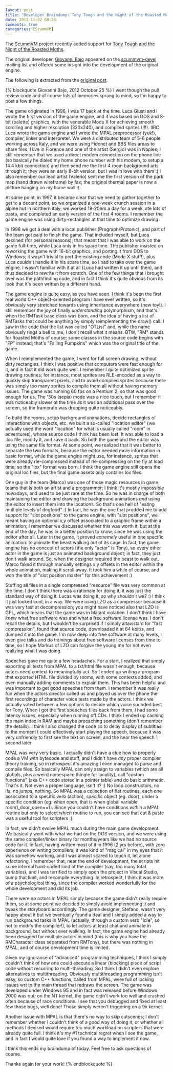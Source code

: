 ```yaml
---
layout: post
title: "Developer Braindump: Tony Tough and the Night of the Roasted Moths"
date: 2012-11-02 08:28
comments: true
categories: [ScummVM]
---
```


The [ScummVM](http://www.scummvm.org) project recently added support for [Tony Tough and the Night of the Roasted Moths](http://en.wikipedia.org/wiki/Tony_Tough_and_the_Night_of_Roasted_Moths).

The original developer, [Giovanni Bajo](https://github.com/rasky) appeared on the [scummvm-devel](http://sourceforge.net/mailarchive/forum.php?forum_name=scummvm-devel) mailing list and offered some insight into the development of the original engine.

The following is extracted from the [original post](http://sourceforge.net/mailarchive/message.php?msg_id=30015071).

<!-- more -->

{% blockquote Giovanni Bajo, 2012 October 25 %}
I went though the pull review code and of course lots of memories sprang to mind, so I'm happy to post a few things.

The game originated in 1996, I was 17 back at the time. Luca Giusti and I wrote the first version of the game engine, and it was based on DOS and 8-bit (palette) graphics, with the venerable Mode X for achieving smooth scrolling and higher resolution (320x240), and compiled sprites (!!!). IIRC Luca wrote the game engine and I wrote the MPAL preprocessor (yuk!), compiler, linker and interpreter. We were a distributed team of 5-6 people working across Italy, and we were using Fidonet and BBS files areas to share files. I live in Florence and one of the artist (Sergio) was in Naples; I still remember that we used a direct modem connection on the phone line (so basically he dialed my home phone number with his modem, to setup a 14.4 kbit connection) and then send me the first 4 room background arts through it; they were an early 8-bit version, but I was in love with them :) I also remember our lead artist (Valerio) sent me the first version of the park map (hand drawn wireframe) by fax; the original thermal paper is now a picture hanging on my home wall :)

At some point, in 1997, it became clear that we need to gather together to get to a decent point, so we organized a one-week crunch session in a alpine hut in northern italy; we worked 18-20hrs a day for a week, ate lots of pasta, and completed an early version of the first 4 rooms. I remember the game engine was using dirty-rectangles at that time to optimize drawing.

In 1998 we got a deal with a local publisher (Prograph/Protonic), and part of the team got paid to finish the game. That included myself, but Luca declined (for personal reasons); that meant that I was able to work on the game full-time, while Luca only in his spare time. The publisher insisted on reworking the game with 16-bit graphics, and porting it from DOS to Windows; it wasn't trivial to port the existing code (Mode X stuff!), plus Luca couldn't handle it in his spare time, so I had to take over the game engine. I wasn't familiar with it at all (Luca had written it up until then), and thus decided to rewrite it from scratch. One of the few things that I brought over was the pathfinding code, and in fact I think it's quite obvious from its look that it's been written by a different hand.

The game engine is quite easy, as you have seen. I think it's been the first real world C++ object-oriented program I have ever written, so it's obviously very stretched towards using inheritance everywhere (new toy!). I still remember the joy of finally *understanding* polymorphism, and that's when the RMTask base class was born, and the idea of having a list of RMTasks that could be anything by simply reimplementing the draw() call. I saw in the code that the list was called "OTList" and, while the name obviously rings a bell to me, I don't recall what it means.  BTW, "RM" stands for Roasted Moths of course; some classes in the source code begins with "FP" instead; that's "Falling Pumpkins" which was the original title of the game.

When I reimplemented the game, I went for full screen drawing, without dirty rectangles. I think i was positive that computers were fast enough for it, and in fact it did work quite well. I remember I quite optimized sprite drawing routines; for instance, most sprites are RLE-encoded as a way to quickly skip transparent pixels, and to avoid compiled sprites because there was simply too many sprites to compile them all without having memory issues. The game was running 60 fps on a Pentium 2, so that was good enough for us. The '30s (sepia) mode was a nice touch, but I remember it was noticeably slower at the time as it was an additional pass over the screen, so the framerate was dropping quite noticeably. 

To build the rooms, setup background animations, decide rectangles of interactions with objects, etc. we built a so-called "location editor" (we actually used the word "location" for what is usually called "room" in adventures), whose source code I think has been lost. It was able to load a .loc file, modify it, and save it back. So both the game and the editor was using the same file format. At some point, we realized that it was better to separate the two formats, because the editor needed more information in basic format, while the game engine might use, for instance, sprites that were already rle-compressed instead of rle-compressing on the fly at load time; so the "lox" format was born. I think the game engine still opens the original loc files, but the final game assets only contains lox files.

One guy in the team (Marco) was one of those magic resources in game teams that is both an artist and a programmer; I think it's mostly impossible nowadays, and used to be just rare at the time. So he was in charge of both maintaining the editor *and* drawing the background animations *and* using the editor to insert them into the locations. So that's one hell of "eating multiple levels of dogfood" :) In fact, he was the one that prodded me to add support for "slot positions" to the game engine; with "slot positions", we meant having an optional x,y offset associated to a graphic frame within a animation; I remember we discussed whether this was worth it, but at the end of the day, he was in a better position to know, since he was using the editor after all. Later in the game, it proved *extremely* useful in one specific animation: to animate the beast walking out of its cage. In fact, the game engine has no concept of actors (the only "actor" is Tony), so every other actor in the game is just an animated background object; in fact, they just don't walk around. So, when the designer required the beast to walk out, Marco faked it through manually settings x,y offsets in the editor within the whole animation, making it scroll away. It took him a while of course, and won the title of "slot position master" for this achievement :) 

Stuffing all files in a single compressed "resource" file was very common at the time. I don't think there was a rationale for doing it, it was just the standard way of doing it. Lucas was doing it, so why shouldn't we? :) I think it just looked cool, in a way. We were using LZO as a compressor because it was very fast at decompression; you might have noticed also that LZO is GPL, which means that the game was in blatant violation. I don't think I have *knew* what free software was and what a free software license was. I don't recall the details, but I wouldn't be surprised if I simply altavista'd for "fast compression", found that source code, downloaded it at 64 kbit/s, and dumped it into the game. I'm now deep into free software at many levels, I even give talks and do trainings about free software licenses from time to time, so I hope Markus of LZO can forgive the young me for not even realizing what I was doing.

Speeches gave me quite a few headaches. For a start, I realized that simply exporting all texts from MPAL to a txt/html file wasn't enough, because actors need context to meaningfully act. So I ended up writing a program that exported HTML file divided by rooms, with some contexts added, and even manually adding comments to explain them. This has been helpful and was important to get good speeches from them. I remember it was really fun when the actors director called us and played us over the phone the first recordings of character voice tests made by the actors. I think we actually voted between a few options to decide which voice sounded best for Tony. When I got the first speeches files back from them, I had some latency issues, especially when running off CDs. I think I ended up caching the main index in RAM and maybe precaching something (don't remember the details). I think I also changed the code so to delay display of subtitles to the moment I could effectively start playing the speech, because it was very unfriendly to first see the text on screen, and the hear the speech 1 second later.

MPAL was very very basic. I actually didn't have a clue how to properly code a VM with bytecode and stuff, and I didn't have *any* proper compiler theory training, so in retrospect it's amazing I even managed to parse and compile files. So basically MPAL can only assign to variables (which are all globals, plus a weird namespace thingie for locality), call "custom functions" (aka C++ code stored in a pointer table) and do basic arithmetic. That's it. Not even a proper language, isn't it? :) No loop constructors, no ifs, no jumps, nothing. So MPAL was a collection of flat routines, each one associated to a specific verb (action), specific object (eg. door), under a specific condition (eg: when open, that is when global variable room1_door_open==1). Since you couldn't have conditions *within* a MPAL routine but only to select *which* routine to run, you can see that cut & paste was a useful tool for scripters :)

In fact, we didn't evolve MPAL much during the main game development. We basically went with what we had on the DOS version, and we were using the same compiler/linker binary for months/years like we had no source code for it. In fact, having written most of it in 1996 (2 yrs before), with zero experience on writing compilers, it was kind of "magical" in my eyes that it was somehow working, and I was almost scared to touch it, let alone refactoring. I remember that, near the end of development, the scripts hit some internal hard-coded limit of the compiler (say, too many total variables), and I was terrified to simply open the project in Visual Studio, bump that limit, and recompile everything. In retrospect, I think it was more of a psychological thing, since the compiler worked wonderfully for the whole development and did its job.

There were no actors in MPAL simply because the game didn't really require them, so at some point we decided to simply avoid implementing it and tweak the storyboard accordingly. The game designer, Stefano, wasn't very happy about it but we eventually found a deal and I simply added a way to run background tasks in MPAL (actually, through a custom verb "Idle", so not to modify the compiler!), to let actors at least chat and animate in background, but without ever walking. In fact, the game engine had already been designed for multiple actors in mind (this is why you have the RMCharacter class separated from RMTony), but there was nothing in MPAL, and of course development time is limited. 

Given my ignorance of "advanced" programming techniques, I think I simply couldn't think of how one could execute a linear (blocking) piece of script code without recurring to multi-threading. So I think I didn't even explore alternatives to multithreading. Obviously multithreading programming isn't easy, so custom C++ functions, called from MPAL, were full of locking issues wrt to the main thread that redraws the screen. The game was developed under Windows 95 and in fact was released before Windows 2000 was out; on the NT kernel, the game didn't work too well and crashed often because of race conditions. I see that you debugged and fixed at least few those bugs, well done! Those simply weren't triggering on a 9x kernel. 

Another issue with MPAL is that there's no way to skip cutscenes; I don't remember whether I couldn't think of a good way of doing it, or whether all methods I devised would require too much workload on scripters that were already quite full. I think it's my #1 technical regret when I see the game, and in fact I would quite love if you found a way to implement it now.

I think this ends my braindump of today. Feel free to ask questions of course.

Thanks again for your work!
{% endblockquote %}
